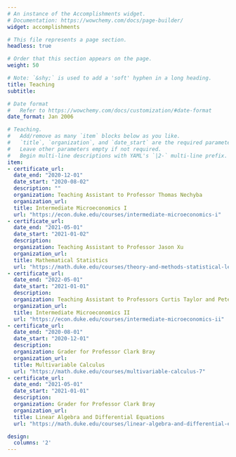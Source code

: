 ```yaml
---
# An instance of the Accomplishments widget.
# Documentation: https://wowchemy.com/docs/page-builder/
widget: accomplishments

# This file represents a page section.
headless: true

# Order that this section appears on the page.
weight: 50

# Note: `&shy;` is used to add a 'soft' hyphen in a long heading.
title: Teaching
subtitle:

# Date format
#   Refer to https://wowchemy.com/docs/customization/#date-format
date_format: Jan 2006

# Teaching.
#   Add/remove as many `item` blocks below as you like.
#   `title`, `organization`, and `date_start` are the required parameters.
#   Leave other parameters empty if not required.
#   Begin multi-line descriptions with YAML's `|2-` multi-line prefix.
item:
- certificate_url:
  date_end: "2020-12-01"
  date_start: "2020-08-02"
  description: ""
  organization: Teaching Assistant to Professor Thomas Nechyba
  organization_url: 
  title: Intermediate Microeconomics I
  url: "https://econ.duke.edu/courses/intermediate-microeconomics-i"
- certificate_url: 
  date_end: "2021-05-01"
  date_start: "2021-01-02"
  description: 
  organization: Teaching Assistant to Professor Jason Xu
  organization_url: 
  title: Mathematical Statistics
  url: "https://math.duke.edu/courses/theory-and-methods-statistical-learning-and-inference-0"
- certificate_url: 
  date_end: "2022-05-01"
  date_start: "2021-01-01"
  description: 
  organization: Teaching Assistant to Professors Curtis Taylor and Peter Arcidiacono
  organization_url: 
  title: Intermediate Microeconomics II
  url: "https://econ.duke.edu/courses/intermediate-microeconomics-ii"
- certificate_url: 
  date_end: "2020-08-01"
  date_start: "2020-12-01"
  description: 
  organization: Grader for Professor Clark Bray
  organization_url: 
  title: Multivariable Calculus
  url: "https://math.duke.edu/courses/multivariable-calculus-7"
- certificate_url: 
  date_end: "2021-05-01"
  date_start: "2021-01-01"
  description: 
  organization: Grader for Professor Clark Bray
  organization_url: 
  title: Linear Algebra and Differential Equations
  url: "https://math.duke.edu/courses/linear-algebra-and-differential-equations"

design:
  columns: '2' 
---
```

